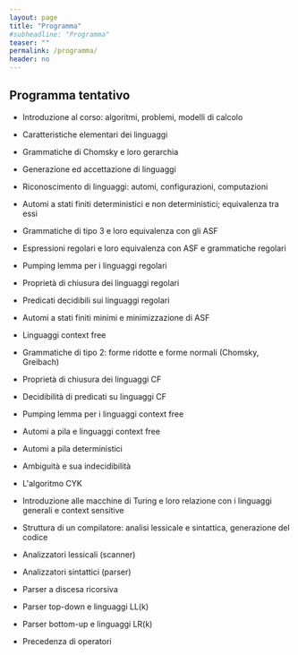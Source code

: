 ```yaml
---
layout: page
title: "Programma"
#subheadline: "Programma"
teaser: ""
permalink: /programma/
header: no
---
```

## Programma tentativo

* Introduzione al corso: algoritmi, problemi, modelli di calcolo
* Caratteristiche elementari dei linguaggi
* Grammatiche di Chomsky e loro gerarchia
* Generazione ed accettazione di linguaggi
* Riconoscimento di linguaggi: automi, configurazioni, computazioni
* Automi a stati finiti deterministici e non deterministici; equivalenza tra essi
* Grammatiche di tipo 3 e loro equivalenza con gli ASF
* Espressioni regolari e loro equivalenza con ASF e grammatiche regolari
* Pumping lemma per i linguaggi regolari
* Proprietà di chiusura dei linguaggi regolari
* Predicati decidibili sui linguaggi regolari
* Automi a stati finiti minimi e minimizzazione di ASF
 
* Linguaggi context free
* Grammatiche di tipo 2: forme ridotte e forme normali (Chomsky, Greibach)
* Proprietà di chiusura dei linguaggi CF
* Decidibilità di predicati su linguaggi CF
* Pumping lemma per i linguaggi context free
* Automi a pila e linguaggi context free
* Automi a pila deterministici
* Ambiguità e sua indecidibilità
* L'algoritmo CYK

* Introduzione alle macchine di Turing e loro relazione con i linguaggi generali e context sensitive

* Struttura di un compilatore: analisi lessicale e sintattica, generazione del codice
* Analizzatori lessicali (scanner)
* Analizzatori sintattici (parser)
* Parser a discesa ricorsiva
* Parser top-down e linguaggi LL(k)
* Parser bottom-up e linguaggi LR(k)
* Precedenza di operatori